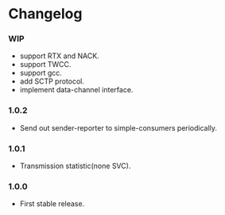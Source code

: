# Changelog


### WIP

* support RTX and NACK.
* support TWCC.
* support gcc.
* add SCTP protocol.
* implement data-channel interface.

### 1.0.2

* Send out sender-reporter to simple-consumers periodically.

### 1.0.1

* Transmission statistic(none SVC).

### 1.0.0

* First stable release.
